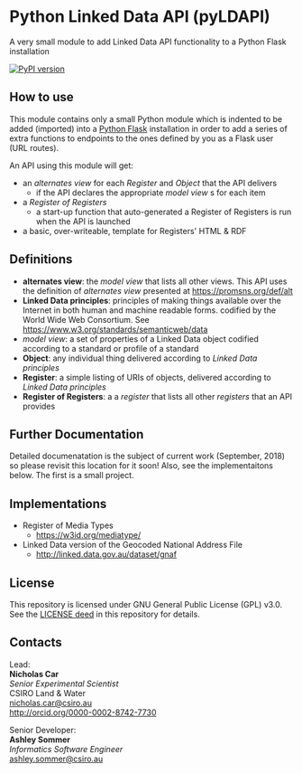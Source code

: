 # Python Linked Data API (pyLDAPI)
A very small module to add Linked Data API functionality to a Python Flask installation

[![PyPI version](https://badge.fury.io/py/pyldapi.svg)](https://badge.fury.io/py/pyldapi)

## How to use
This module contains only a small Python module which is indented to be added (imported) into a [Python Flask](http://flask.pocoo.org/) installation in order to add a series of extra functions to endpoints to the ones defined by you as a Flask user (URL routes).

An API using this module will get:

* an *alternates view* for each *Register* and *Object* that the API delivers
    - if the API declares the appropriate *model view* s for each item
* a *Register of Registers*
    - a start-up function that auto-generated a Register of Registers is run when the API is launched
* a basic, over-writeable, template for Registers' HTML & RDF


## Definitions
* **alternates view**: the *model view* that lists all other views. This API uses the definition of *alternates view* presented at <https://promsns.org/def/alt>
* **Linked Data principles**: principles of making things available over the Internet in both human and machine readable forms. codified by the World Wide Web Consortium. See <https://www.w3.org/standards/semanticweb/data>
* *model view*: a set of properties of a Linked Data object codified according to a standard or profile of a standard
* **Object**: any individual thing delivered according to *Linked Data principles*
* **Register**: a simple listing of URIs of objects, delivered according to *Linked Data principles*
* **Register of Registers**: a a *register* that lists all other *registers* that an API provides


## Further Documentation
Detailed documenatation is the subject of current work (September, 2018) so please revisit this location for it soon! Also, see the implementaitons below. The first is a small project.


## Implementations
* Register of Media Types
    * <https://w3id.org/mediatype/>
* Linked Data version of the Geocoded National Address File
    * <http://linked.data.gov.au/dataset/gnaf>


## License
This repository is licensed under GNU General Public License (GPL) v3.0. See the [LICENSE deed](LICENSE) in this repository for details.


## Contacts
Lead:  
**Nicholas Car**  
*Senior Experimental Scientist*  
CSIRO Land & Water  
<nicholas.car@csiro.au>  
<http://orcid.org/0000-0002-8742-7730>  

Senior Developer:  
**Ashley Sommer**  
*Informatics Software Engineer*  
<ashley.sommer@csiro.au>  
